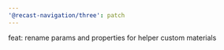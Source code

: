 ```yaml
---
'@recast-navigation/three': patch
---
```


feat: rename params and properties for helper custom materials
